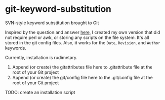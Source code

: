 # git-keyword-substitution
SVN-style keyword substitution brought to Git

Inspired by the question and answer [here](http://stackoverflow.com/a/11535358), I created my own version that did not require perl or awk, or storing any scripts on the file system. It's all stored in the git config files. Also, it works for the `Date`, `Revision`, and `Author` keywords.

Currently, installation is rudimetary. 

1. Append (or create) the gitattributes file here to .gitattribute file at the root of your Git project
1. Append (or create) the git/config file here to the .git/config file at the root of your Git project

TODO: create an installation script
